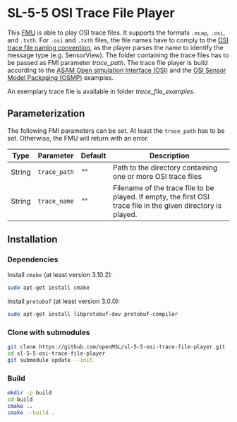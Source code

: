 # SL-5-5 OSI Trace File Player

This [FMU](https://fmi-standard.org/) is able to play OSI trace files. It supports the formats `.mcap`, `.osi`, and `.txth`.
For `.osi` and `.txth` files, the file names have to comply to the [OSI trace file naming convention](https://opensimulationinterface.github.io/osi-antora-generator/asamosi/latest/interface/architecture/trace_file_naming.html),
as the player parses the name to identify the message type (e.g. SensorView).
The folder containing the trace files has to be passed as FMI parameter _trace_path_.
The trace file player is build according to the [ASAM Open simulation Interface (OSI)](https://github.com/OpenSimulationInterface/open-simulation-interface) and the [OSI Sensor Model Packaging (OSMP)](https://github.com/OpenSimulationInterface/osi-sensor-model-packaging) examples.

An exemplary trace file is available in folder _trace_file_examples_.

## Parameterization

The following FMI parameters can be set.
At least the `trace_path` has to be set.
Otherwise, the FMU will return with an error.

| Type   | Parameter    | Default | Description                                                                                                   |
|--------|--------------|---------|---------------------------------------------------------------------------------------------------------------|
| String | `trace_path` | _""_    | Path to the directory containing one or more OSI trace files                                                  |
| String | `trace_name` | _""_    | Filename of the trace file to be played. If empty, the first OSI trace file in the given directory is played. |

## Installation

### Dependencies

Install `cmake` (at least version 3.10.2):

```bash
sudo apt-get install cmake
```

Install `protobuf` (at least version 3.0.0):

```bash
sudo apt-get install libprotobuf-dev protobuf-compiler
```

### Clone with submodules

```bash
git clone https://github.com/openMSL/sl-5-5-osi-trace-file-player.git
cd sl-5-5-osi-trace-file-player
git submodule update --init
```

### Build

```bash
mkdir -p build
cd build
cmake ..
cmake --build .
```
